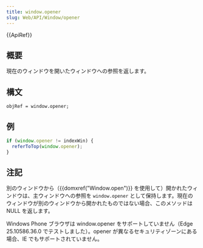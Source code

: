 ```yaml
---
title: window.opener
slug: Web/API/Window/opener
---
```


{{ApiRef}}

## 概要

現在のウィンドウを開いたウィンドウへの参照を返します。

## 構文

```
objRef = window.opener;
```

## 例

```js
if (window.opener != indexWin) {
  referToTop(window.opener);
}
```

## 注記

別のウィンドウから（{{domxref("Window.open")}} を使用して）開かれたウィンドウは、主ウィンドウへの参照を `window.opener` として保持します。現在のウィンドウが別のウィンドウから開かれたものではない場合、このメソッドは NULL を返します。

Windows Phone ブラウザは window\.opener をサポートしていません（Edge 25.10586.36.0 でテストしました）。opener が異なるセキュリティゾーンにある場合、IE でもサポートされていません。
